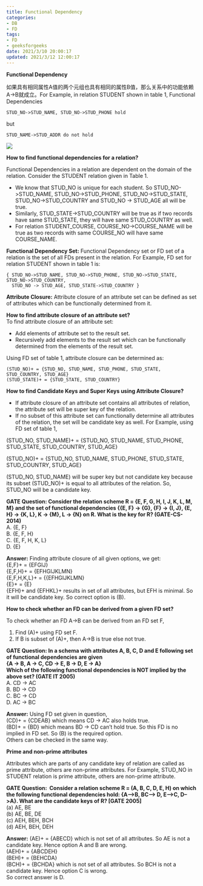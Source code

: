 ```yaml
---
title: Functional Dependency
categories:
- DB
- FD
tags:
- FD
- geeksforgeeks
date: 2021/3/10 20:00:17
updated: 2021/3/12 12:00:17
---
```




**Functional Dependency**

如果具有相同属性A值的两个元组也具有相同的属性B值，那么关系中的功能依赖A->B就成立。For Example, in relation STUDENT shown in table 1, Functional Dependencies

```
STUD_NO->STUD_NAME, STUD_NO->STUD_PHONE hold
```

but

```
STUD_NAME->STUD_ADDR do not hold
```

![](https://gitee.com/gaoyi-ai/image-bed/raw/master/images/image23.png)

**How to find functional dependencies for a relation?**

Functional Dependencies in a relation are dependent on the domain of the relation. Consider the STUDENT relation given in Table 1.

*   We know that STUD_NO is unique for each student. So STUD_NO->STUD_NAME, STUD_NO->STUD_PHONE, STUD_NO->STUD_STATE, STUD_NO->STUD_COUNTRY and STUD_NO -> STUD_AGE all will be true.
*   Similarly, STUD_STATE->STUD_COUNTRY will be true as if two records have same STUD_STATE, they will have same STUD_COUNTRY as well.
*   For relation STUDENT_COURSE, COURSE_NO->COURSE_NAME will be true as two records with same COURSE_NO will have same COURSE_NAME.

**Functional Dependency Set:** Functional Dependency set or FD set of a relation is the set of all FDs present in the relation. For Example, FD set for relation STUDENT shown in table 1 is:

```
{ STUD_NO->STUD_NAME, STUD_NO->STUD_PHONE, STUD_NO->STUD_STATE, STUD_NO->STUD_COUNTRY, 
  STUD_NO -> STUD_AGE, STUD_STATE->STUD_COUNTRY }
```

**Attribute Closure:** Attribute closure of an attribute set can be defined as set of attributes which can be functionally determined from it.

**How to find attribute closure of an attribute set?**  
To find attribute closure of an attribute set:

*   Add elements of attribute set to the result set.
*   Recursively add elements to the result set which can be functionally determined from the elements of the result set.

Using FD set of table 1, attribute closure can be determined as:

```
(STUD_NO)+ = {STUD_NO, STUD_NAME, STUD_PHONE, STUD_STATE, STUD_COUNTRY, STUD_AGE}
(STUD_STATE)+ = {STUD_STATE, STUD_COUNTRY}
```

**How to find Candidate Keys and Super Keys using Attribute Closure?**

*   If attribute closure of an attribute set contains all attributes of relation, the attribute set will be super key of the relation.
*   If no subset of this attribute set can functionally determine all attributes of the relation, the set will be candidate key as well. For Example, using FD set of table 1,

(STUD_NO, STUD_NAME)+ = {STUD_NO, STUD_NAME, STUD_PHONE, STUD_STATE, STUD_COUNTRY, STUD_AGE}

(STUD_NO)+ = {STUD_NO, STUD_NAME, STUD_PHONE, STUD_STATE, STUD_COUNTRY, STUD_AGE}

(STUD_NO, STUD_NAME) will be super key but not candidate key because its subset (STUD_NO)+ is equal to all attributes of the relation. So, STUD_NO will be a candidate key.

**GATE Question: Consider the relation scheme R = {E, F, G, H, I, J, K, L, M, M} and the set of functional dependencies {{E, F} -> {G}, {F} -> {I, J}, {E, H} -> {K, L}, K -> {M}, L -> {N} on R. What is the key for R? (GATE-CS-2014)**  
A. {E, F}  
B. {E, F, H}  
C. {E, F, H, K, L}  
D. {E}

**Answer:** Finding attribute closure of all given options, we get:  
{E,F}+ = {EFGIJ}  
{E,F,H}+ = {EFHGIJKLMN}  
{E,F,H,K,L}+ = {{EFHGIJKLMN}  
{E}+ = {E}  
{EFH}+ and {EFHKL}+ results in set of all attributes, but EFH is minimal. So it will be candidate key. So correct option is (B).

**How to check whether an FD can be derived from a given FD set?**

To check whether an FD A->B can be derived from an FD set F,

1.  Find (A)+ using FD set F.
2.  If B is subset of (A)+, then A->B is true else not true.

**GATE Question: In a schema with attributes A, B, C, D and E following set of functional dependencies are given**  
**{A -> B, A -> C, CD -> E, B -> D, E -> A}**  
**Which of the following functional dependencies is NOT implied by the above set? (GATE IT 2005)**  
A. CD -> AC  
B. BD -> CD  
C. BC -> CD  
D. AC -> BC

**Answer:** Using FD set given in question,  
(CD)+ = {CDEAB} which means CD -> AC also holds true.  
(BD)+ = {BD} which means BD -> CD can’t hold true. So this FD is no implied in FD set. So (B) is the required option.  
Others can be checked in the same way.

**Prime and non-prime attributes**

Attributes which are parts of any candidate key of relation are called as prime attribute, others are non-prime attributes. For Example, STUD_NO in STUDENT relation is prime attribute, others are non-prime attribute.

**GATE Question:  Consider a relation scheme R = (A, B, C, D, E, H) on which the following functional dependencies hold: {A–>B, BC–> D, E–>C, D–>A}. What are the candidate keys of R? [GATE 2005]**  
(a) AE, BE  
(b) AE, BE, DE  
(c) AEH, BEH, BCH  
(d) AEH, BEH, DEH

**Answer:** (AE)+ = {ABECD} which is not set of all attributes. So AE is not a candidate key. Hence option A and B are wrong.  
(AEH)+ = {ABCDEH}  
(BEH)+ = {BEHCDA}  
(BCH)+ = {BCHDA} which is not set of all attributes. So BCH is not a candidate key. Hence option C is wrong.  
So correct answer is D.